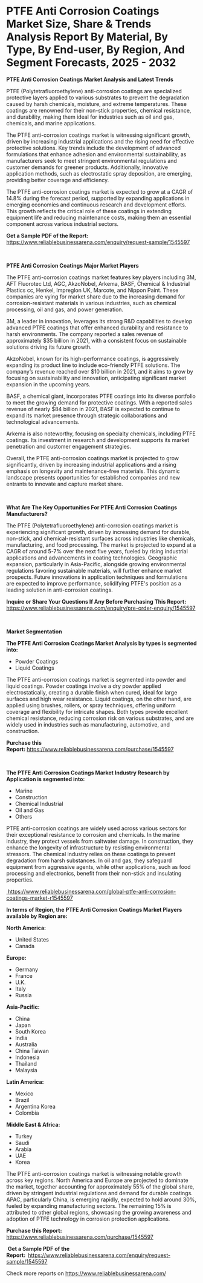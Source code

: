 <p><h1>PTFE Anti Corrosion Coatings Market Size, Share & Trends Analysis Report By Material, By Type, By End-user, By Region, And Segment Forecasts, 2025 - 2032</h1></p><p><strong>PTFE Anti Corrosion Coatings Market Analysis and Latest Trends</strong></p>
<p><p>PTFE (Polytetrafluoroethylene) anti-corrosion coatings are specialized protective layers applied to various substrates to prevent the degradation caused by harsh chemicals, moisture, and extreme temperatures. These coatings are renowned for their non-stick properties, chemical resistance, and durability, making them ideal for industries such as oil and gas, chemicals, and marine applications. </p><p>The PTFE anti-corrosion coatings market is witnessing significant growth, driven by increasing industrial applications and the rising need for effective protective solutions. Key trends include the development of advanced formulations that enhance adhesion and environmental sustainability, as manufacturers seek to meet stringent environmental regulations and customer demands for greener products. Additionally, innovative application methods, such as electrostatic spray deposition, are emerging, providing better coverage and efficiency.</p><p>The PTFE anti-corrosion coatings market is expected to grow at a CAGR of 14.8% during the forecast period, supported by expanding applications in emerging economies and continuous research and development efforts. This growth reflects the critical role of these coatings in extending equipment life and reducing maintenance costs, making them an essential component across various industrial sectors.</p></p>
<p><strong>Get a Sample PDF of the Report:&nbsp;</strong> <a href="https://www.reliablebusinessarena.com/enquiry/request-sample/1545597?utm_campaign=2136&utm_medium=2&utm_source=Github&utm_content=ia&utm_term=01022025&utm_id=ptfe-anti-corrosion-coatings">https://www.reliablebusinessarena.com/enquiry/request-sample/1545597</a></p>
<p>&nbsp;</p>
<p><strong>PTFE Anti Corrosion Coatings Major Market Players</strong></p>
<p><p>The PTFE anti-corrosion coatings market features key players including 3M, AFT Fluorotec Ltd, AGC, AkzoNobel, Arkema, BASF, Chemical & Industrial Plastics cc, Henkel, Impreglon UK, Marcote, and Nippon Paint. These companies are vying for market share due to the increasing demand for corrosion-resistant materials in various industries, such as chemical processing, oil and gas, and power generation.</p><p>3M, a leader in innovation, leverages its strong R&D capabilities to develop advanced PTFE coatings that offer enhanced durability and resistance to harsh environments. The company reported a sales revenue of approximately $35 billion in 2021, with a consistent focus on sustainable solutions driving its future growth.</p><p>AkzoNobel, known for its high-performance coatings, is aggressively expanding its product line to include eco-friendly PTFE solutions. The company’s revenue reached over $10 billion in 2021, and it aims to grow by focusing on sustainability and innovation, anticipating significant market expansion in the upcoming years.</p><p>BASF, a chemical giant, incorporates PTFE coatings into its diverse portfolio to meet the growing demand for protective coatings. With a reported sales revenue of nearly $84 billion in 2021, BASF is expected to continue to expand its market presence through strategic collaborations and technological advancements.</p><p>Arkema is also noteworthy, focusing on specialty chemicals, including PTFE coatings. Its investment in research and development supports its market penetration and customer engagement strategies.</p><p>Overall, the PTFE anti-corrosion coatings market is projected to grow significantly, driven by increasing industrial applications and a rising emphasis on longevity and maintenance-free materials. This dynamic landscape presents opportunities for established companies and new entrants to innovate and capture market share.</p></p>
<p>&nbsp;</p>
<p><strong>What Are The Key Opportunities For PTFE Anti Corrosion Coatings Manufacturers?</strong></p>
<p><p>The PTFE (Polytetrafluoroethylene) anti-corrosion coatings market is experiencing significant growth, driven by increasing demand for durable, non-stick, and chemical-resistant surfaces across industries like chemicals, manufacturing, and food processing. The market is projected to expand at a CAGR of around 5-7% over the next five years, fueled by rising industrial applications and advancements in coating technologies. Geographic expansion, particularly in Asia-Pacific, alongside growing environmental regulations favoring sustainable materials, will further enhance market prospects. Future innovations in application techniques and formulations are expected to improve performance, solidifying PTFE's position as a leading solution in anti-corrosion coatings.</p></p>
<p><strong>Inquire or Share Your Questions If Any Before Purchasing This Report:</strong> <a href="https://www.reliablebusinessarena.com/enquiry/pre-order-enquiry/1545597?utm_campaign=2136&utm_medium=2&utm_source=Github&utm_content=ia&utm_term=01022025&utm_id=ptfe-anti-corrosion-coatings">https://www.reliablebusinessarena.com/enquiry/pre-order-enquiry/1545597</a></p>
<p>&nbsp;</p>
<p><strong>Market Segmentation</strong></p>
<p><strong>The PTFE Anti Corrosion Coatings Market Analysis by types is segmented into:</strong></p>
<p><ul><li>Powder Coatings</li><li>Liquid Coatings</li></ul></p>
<p><p>The PTFE anti-corrosion coatings market is segmented into powder and liquid coatings. Powder coatings involve a dry powder applied electrostatically, creating a durable finish when cured, ideal for large surfaces and high wear resistance. Liquid coatings, on the other hand, are applied using brushes, rollers, or spray techniques, offering uniform coverage and flexibility for intricate shapes. Both types provide excellent chemical resistance, reducing corrosion risk on various substrates, and are widely used in industries such as manufacturing, automotive, and construction.</p></p>
<p><strong>Purchase this Report:&nbsp;</strong><a href="https://www.reliablebusinessarena.com/purchase/1545597?utm_campaign=2136&utm_medium=2&utm_source=Github&utm_content=ia&utm_term=01022025&utm_id=ptfe-anti-corrosion-coatings">https://www.reliablebusinessarena.com/purchase/1545597</a></p>
<p>&nbsp;</p>
<p><strong>The PTFE Anti Corrosion Coatings Market Industry Research by Application is segmented into:</strong></p>
<p><ul><li>Marine</li><li>Construction</li><li>Chemical Industrial</li><li>Oil and Gas</li><li>Others</li></ul></p>
<p><p>PTFE anti-corrosion coatings are widely used across various sectors for their exceptional resistance to corrosion and chemicals. In the marine industry, they protect vessels from saltwater damage. In construction, they enhance the longevity of infrastructure by resisting environmental stressors. The chemical industry relies on these coatings to prevent degradation from harsh substances. In oil and gas, they safeguard equipment from aggressive agents, while other applications, such as food processing and electronics, benefit from their non-stick and insulating properties.</p></p>
<p><a href="https://www.reliablebusinessarena.com/global-ptfe-anti-corrosion-coatings-market-r1545597?utm_campaign=2136&utm_medium=2&utm_source=Github&utm_content=ia&utm_term=01022025&utm_id=ptfe-anti-corrosion-coatings">&nbsp;https://www.reliablebusinessarena.com/global-ptfe-anti-corrosion-coatings-market-r1545597</a></p>
<p><strong>In terms of Region, the PTFE Anti Corrosion Coatings Market Players available by Region are:</strong></p>
<p>
    <p> <strong> North America: </strong>
        <ul>
            <li>United States</li>
            <li>Canada</li>
        </ul>
        </p> 
    <p> <strong> Europe: </strong>
        <ul>
            <li>Germany</li>
            <li>France</li>
            <li>U.K.</li>
            <li>Italy</li>
            <li>Russia</li>
        </ul>
        </p> 
    <p> <strong> Asia-Pacific: </strong>
        <ul>
            <li>China</li>
            <li>Japan</li>
            <li>South Korea</li>
            <li>India</li>
            <li>Australia</li>
            <li>China Taiwan</li>
            <li>Indonesia</li>
            <li>Thailand</li>
            <li>Malaysia</li>
        </ul>
        </p> 
    <p> <strong> Latin America: </strong>
        <ul>
            <li>Mexico</li>
            <li>Brazil</li>
            <li>Argentina Korea</li>
            <li>Colombia</li>
        </ul>
        </p> 
    <p> <strong> Middle East & Africa: </strong>
        <ul>
            <li>Turkey</li>
            <li>Saudi</li>
            <li>Arabia</li>
            <li>UAE</li>
            <li>Korea</li>
        </ul>
    </p>
    </p>
<p><p>The PTFE anti-corrosion coatings market is witnessing notable growth across key regions. North America and Europe are projected to dominate the market, together accounting for approximately 55% of the global share, driven by stringent industrial regulations and demand for durable coatings. APAC, particularly China, is emerging rapidly, expected to hold around 30%, fueled by expanding manufacturing sectors. The remaining 15% is attributed to other global regions, showcasing the growing awareness and adoption of PTFE technology in corrosion protection applications.</p></p>
<p><strong>Purchase this Report: </strong><a href="https://www.reliablebusinessarena.com/purchase/1545597?utm_campaign=2136&utm_medium=2&utm_source=Github&utm_content=ia&utm_term=01022025&utm_id=ptfe-anti-corrosion-coatings">https://www.reliablebusinessarena.com/purchase/1545597</a></p>
<p>&nbsp;<strong>Get a Sample PDF of the Report:&nbsp;&nbsp;</strong><a href="https://www.reliablebusinessarena.com/enquiry/request-sample/1545597?utm_campaign=2136&utm_medium=2&utm_source=Github&utm_content=ia&utm_term=01022025&utm_id=ptfe-anti-corrosion-coatings">https://www.reliablebusinessarena.com/enquiry/request-sample/1545597</a></p>
<p><strong></strong></p>
<p>Check more reports on <a href="https://www.reliablebusinessarena.com/?utm_campaign=2136&utm_medium=2&utm_source=Github&utm_content=ia&utm_term=01022025&utm_id=ptfe-anti-corrosion-coatings">https://www.reliablebusinessarena.com/</a></p>